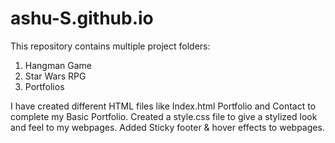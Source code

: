 # ashu-S.github.io

This repository contains multiple project folders:

1. Hangman Game
2. Star Wars RPG
3. Portfolios


I have created different HTML files like Index.html Portfolio and Contact to complete my Basic Portfolio. Created a style.css file to give a stylized look and feel to my webpages. Added Sticky footer &amp; hover effects to webpages.
